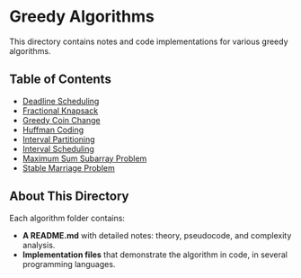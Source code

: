 # Greedy Algorithms

This directory contains notes and code implementations for various greedy algorithms. 

## Table of Contents

- [Deadline Scheduling](./deadline_scheduling/README.md)
- [Fractional Knapsack](./fractional_knapsack/README.md)
- [Greedy Coin Change](./greedy_coin_change/README.md)
- [Huffman Coding](./huffman_coding/README.md)
- [Interval Partitioning](./interval_partitioning/README.md)
- [Interval Scheduling](./interval_scheduling/README.md)
- [Maximum Sum Subarray Problem](./max_sum_subarray/README.md)
- [Stable Marriage Problem](./stable_marriage/README.md)

## About This Directory

Each algorithm folder contains:
- **A README.md** with detailed notes: theory, pseudocode, and complexity analysis.
- **Implementation files** that demonstrate the algorithm in code, in several programming languages.
